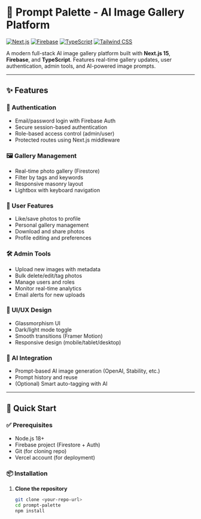 # 🎨 Prompt Palette - AI Image Gallery Platform

[![Next.js](https://img.shields.io/badge/Next.js-15.3.4-black)](https://nextjs.org/)
[![Firebase](https://img.shields.io/badge/Firebase-11.10.0-orange)](https://firebase.google.com/)
[![TypeScript](https://img.shields.io/badge/TypeScript-5.0-blue)](https://www.typescriptlang.org/)
[![Tailwind CSS](https://img.shields.io/badge/Tailwind%20CSS-4.0-teal)](https://tailwindcss.com/)

A modern full-stack AI image gallery platform built with **Next.js 15**, **Firebase**, and **TypeScript**. Features real-time gallery updates, user authentication, admin tools, and AI-powered image prompts.

---

## ✨ Features

### 🔐 Authentication
- Email/password login with Firebase Auth
- Secure session-based authentication
- Role-based access control (admin/user)
- Protected routes using Next.js middleware

### 🖼️ Gallery Management
- Real-time photo gallery (Firestore)
- Filter by tags and keywords
- Responsive masonry layout
- Lightbox with keyboard navigation

### 👤 User Features
- Like/save photos to profile
- Personal gallery management
- Download and share photos
- Profile editing and preferences

### 🛠️ Admin Tools
- Upload new images with metadata
- Bulk delete/edit/tag photos
- Manage users and roles
- Monitor real-time analytics
- Email alerts for new uploads

### 🎨 UI/UX Design
- Glassmorphism UI
- Dark/light mode toggle
- Smooth transitions (Framer Motion)
- Responsive design (mobile/tablet/desktop)

### 🧠 AI Integration
- Prompt-based AI image generation (OpenAI, Stability, etc.)
- Prompt history and reuse
- (Optional) Smart auto-tagging with AI

---

## 🚀 Quick Start

### ✅ Prerequisites
- Node.js 18+
- Firebase project (Firestore + Auth)
- Git (for cloning repo)
- Vercel account (for deployment)

### 📦 Installation

1. **Clone the repository**
   ```bash
   git clone <your-repo-url>
   cd prompt-palette
   npm install

